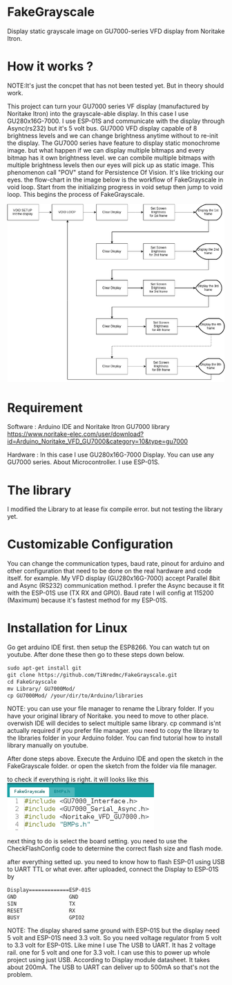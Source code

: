 # FakeGrayscale
Display static grayscale image on GU7000-series VFD display from Noritake Itron.

# How it works ? 

NOTE:It's just the concpet that has not been tested yet. But in theory should work.

This project can turn your GU7000 series VF display (manufactured by Noritake Itron) into the grayscale-able display. In this case I use GU280x16G-7000. I use ESP-01S and communicate with the display through Async(rs232) but it's 5 volt bus.
GU7000 VFD display capable of 8 brightness levels and we can change brightness anytime without to re-init the display. The GU7000 series have feature to display static monochrome image. but what happen if we can display multiple bitmaps and every bitmap has it own brightness level. we can combile multiple bitmaps with multiple brightness levels then our eyes will pick up as static image. This phenomenon call "POV" stand for Persistence Of Vision. It's like tricking our eyes. the flow-chart in the image below is the workflow of FakeGrayscale in void loop.
Start from the initializing progress in void setup then jump to void loop. This begins the process of FakeGrayscale. 

![alt text](https://raw.githubusercontent.com/TiNredmc/FakeGrayscale/master/Principles.png)


# Requirement

Software : 
Arduino IDE and Noritake Itron GU7000 library https://www.noritake-elec.com/user/download?id=Arduino_Noritake_VFD_GU7000&category=10&type=gu7000

Hardware :
In this case I use GU280x16G-7000 Display. You can use any GU7000 series. About Microcontroller. I use ESP-01S.

# The library

I modified the Library to at lease fix compile error. but not testing the library yet. 

# Customizable Configuration 

You can change the communication types, baud rate, pinout for arduino and other configuration that need to be done on the real hardware and code itself. for example. My VFD display (GU280x16G-7000) accept Parallel 8bit and Async (RS232) communication method. I prefer the Async because it fit with the ESP-01S use (TX RX and GPIO). Baud rate I will config at 115200 (Maximum) because it's fastest method for my ESP-01S.

# Installation for Linux
 
 Go get arduino IDE first. then setup the ESP8266. You can watch tut on youtube. After done these then go to these steps down below.
 ```
 sudo apt-get install git 
 git clone https://github.com/TiNredmc/FakeGrayscale.git
 cd FakeGrayscale
 mv Library/ GU7000Mod/ 
 cp GU7000Mod/ /your/dir/to/Arduino/libraries
 ```
NOTE: you can use your file manager to rename the Library folder. If you have your original library of Noritake. you need to move to other place. overwish IDE will decides to select multiple same library. cp command is'nt actually required if you prefer file manager. you need to copy the library to the libraries folder in your Arduino folder. You can find tutorial how to install library manually on youtube.

After done steps above. Execute the Arduino IDE and open the sketch in the FakeGrayscale folder. or open the sketch from the folder via file manager.

to check if everything is right. it will looks like this
![alt text](https://github.com/TiNredmc/FakeGrayscale/blob/master/raw/FGStut.png?raw=true)

next thing to do is select the board setting. you need to use the CheckFlashConfig code to determine the correct flash size and flash mode. 

after everything setted up. you need to know how to flash ESP-01 using USB to UART TTL or what ever. after uploaded, connect the Display to ESP-01S by

```
Display=============ESP-01S
GND                 GND
SIN                 TX
RESET               RX
BUSY                GPIO2
```
NOTE: The display shared same ground with ESP-01S but the display need 5 volt and ESP-01S need 3.3 volt. So you need voltage regulator from 5 volt to 3.3 volt for ESP-01S. Like mine I use The USB to UART. It has 2 voltage rail. one for 5 volt and one for 3.3 volt. I can use this to power up whole project using just USB. According to Display module datasheet. It takes about 200mA. The USB to UART can deliver up to 500mA so that's not the problem.

